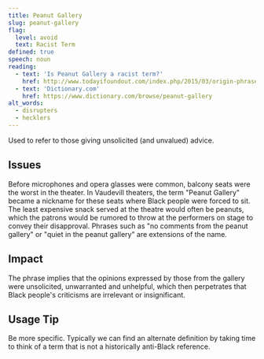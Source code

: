 ```yaml
---
title: Peanut Gallery
slug: peanut-gallery
flag:
  level: avoid
  text: Racist Term
defined: true
speech: noun
reading:
  - text: 'Is Peanut Gallery a racist term?'
    href: http://www.todayifoundout.com/index.php/2015/03/origin-phrase-peanut-gallery/
  - text: 'Dictionary.com'
    href: https://www.dictionary.com/browse/peanut-gallery
alt_words:
  - disrupters
  - hecklers
---
```


Used to refer to those giving unsolicited (and unvalued) advice.

## Issues

Before microphones and opera glasses were common, balcony seats were the worst in the theater. In Vaudevill theaters, the term "Peanut Gallery" became a nickname for these seats where Black people were forced to sit. The least expensive snack served at the theatre would often be peanuts, which the patrons would be rumored to throw at the performers on stage to convey their disapproval. Phrases such as "no comments from the peanut gallery" or "quiet in the peanut gallery" are extensions of the name. 

## Impact

The phrase implies that the opinions expressed by those from the gallery were unsolicited, unwarranted and unhelpful, which then perpetrates that Black people's criticisms are irrelevant or insignificant. 

## Usage Tip

Be more specific. Typically we can find an alternate definition by taking time to think of a term that is not a historically anti-Black reference.
